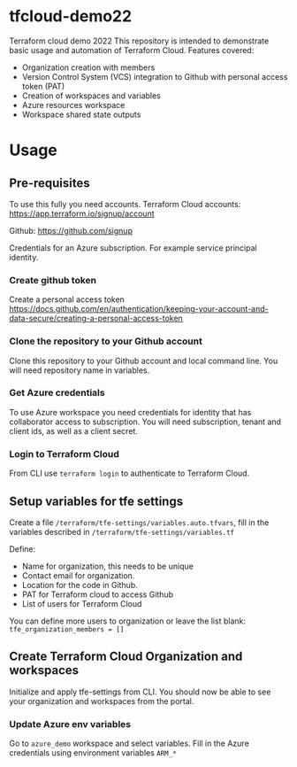 # tfcloud-demo22
Terraform cloud demo 2022 
This repository is intended to demonstrate basic usage and automation of Terraform Cloud. Features covered:
- Organization creation with members
- Version Control System (VCS) integration to Github with personal access token (PAT)
- Creation of workspaces and variables
- Azure resources workspace
- Workspace shared state outputs

# Usage

## Pre-requisites

To use this fully you need accounts.
Terraform Cloud accounts:
https://app.terraform.io/signup/account

Github:
https://github.com/signup

Credentials for an Azure subscription. For example service principal identity.

### Create github token
Create a personal access token
https://docs.github.com/en/authentication/keeping-your-account-and-data-secure/creating-a-personal-access-token

### Clone the repository to your Github account

Clone this repository to your Github account and local command line. You will need repository name in variables.

### Get Azure credentials

To use Azure workspace you need credentials for identity that has collaborator access to subscription. You will need subscription, tenant and client ids, as well as a client secret.

### Login to Terraform Cloud

From CLI use `terraform login` to authenticate to Terraform Cloud.

## Setup variables for tfe settings

Create a file `/terraform/tfe-settings/variables.auto.tfvars`, fill in the variables described in `/terraform/tfe-settings/variables.tf`

Define:
- Name for organization, this needs to be unique
- Contact email for organization.
- Location for the code in Github. 
- PAT for Terraform cloud to access Github
- List of users for Terraform Cloud

You can define more users to organization or leave the list blank:
`tfe_organization_members = []`


## Create Terraform Cloud Organization and workspaces

Initialize and apply tfe-settings from CLI.
You should now be able to see your organization and workspaces from the portal.

### Update Azure env variables

Go to `azure_demo` workspace and select variables. Fill in the Azure credentials using environment variables `ARM_*` 

